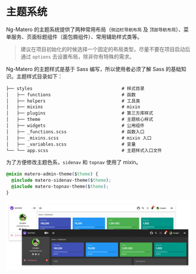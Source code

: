 # 主题系统

Ng-Matero 的主题系统提供了两种常用布局（`侧边栏导航布局` 及 `顶部导航布局`）、菜单服务、页面标题组件（面包屑组件）、常用辅助样式类等。

> 建议在项目初始化的时候选择一个固定的布局类型，尽量不要在项目启动后通过 `options` 去设置布局，除非你有特殊的需求。

Ng-Matero 的主题样式是基于 Sass 编写，所以使用者必须了解 Sass 的基础知识。主题样式目录如下：

```text
├── styles                                  # 样式目录
│   ├── functions                           # 函数
│   ├── helpers                             # 工具类
│   ├── mixins                              # mixin
│   ├── plugins                             # 第三方库样式
│   ├── theme                               # 主题核心样式
│   ├── widgets                             # 公用组件
│   ├── _functions.scss                     # 函数入口
│   ├── _mixins.scss                        # mixin 入口
│   ├── _variables.scss                     # 变量
└── └── app.scss                            # 主题样式入口文件
```

为了方便修改主题色系，`sidenav` 和 `topnav` 使用了 mixin。

```css
@mixin matero-admin-theme($theme) {
  @include matero-sidenav-theme($theme);
  @include matero-topnav-theme($theme);
}
```

![](../.gitbook/assets/theme.jpg)

